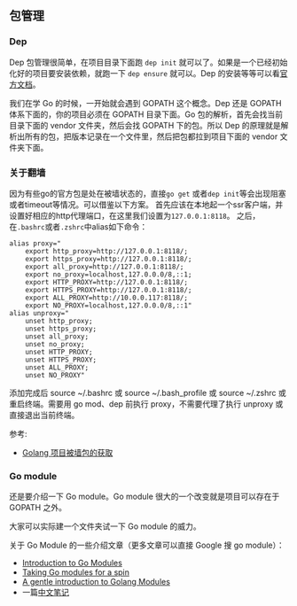 ## 包管理

### Dep

Dep 包管理很简单，在项目目录下面跑 `dep init` 就可以了。如果是一个已经初始化好的项目要安装依赖，就跑一下 `dep ensure` 就可以。Dep 的安装等等可以看[官方文档](https://golang.github.io/dep/docs/introduction.html)。

我们在学 Go 的时候，一开始就会遇到 GOPATH 这个概念。Dep 还是 GOPATH 体系下面的，你的项目必须在 GOPATH 目录下面。Go 包的解析，首先会找当前目录下面的 vendor 文件夹，然后会找 GOPATH 下的包。所以 Dep 的原理就是解析出所有的包，把版本记录在一个文件里，然后把包都拉到项目下面的 vendor 文件夹下面。

### 关于翻墙
因为有些go的官方包是处在被墙状态的，直接`go get` 或者`dep init`等会出现阻塞或者timeout等情况。可以借鉴以下方案。
首先应该在本地起一个ssr客户端，并设置好相应的http代理端口，在这里我们设置为`127.0.0.1:8118`。
之后，在`.bashrc`或者`.zshrc`中alias如下命令：

```shell
alias proxy="
    export http_proxy=http://127.0.0.1:8118/;
    export https_proxy=http://127.0.0.1:8118/;
    export all_proxy=http://127.0.0.1:8118/;
    export no_proxy=localhost,127.0.0.0/8,::1;
    export HTTP_PROXY=http://127.0.0.1:8118/;
    export HTTPS_PROXY=http://127.0.0.1:8118/;
    export ALL_PROXY=http://10.0.0.117:8118/;
    export NO_PROXY=localhost,127.0.0.0/8,::1"
alias unproxy="
    unset http_proxy;
    unset https_proxy;
    unset all_proxy;
    unset no_proxy;
    unset HTTP_PROXY;
    unset HTTPS_PROXY;
    unset ALL_PROXY;
    unset NO_PROXY"
```
添加完成后 source ~/.bashrc 或 source ~/.bash_profile 或 source ~/.zshrc 或 重启终端。需要用 go mod、dep 前执行 proxy，不需要代理了执行 unproxy 或直接退出当前终端。

参考:
+ [Golang 项目被墙包的获取](https://g2ex.github.io/2018/05/25/go-dep-tips/)

### Go module

还是要介绍一下 Go module。Go module 很大的一个改变就是项目可以存在于 GOPATH 之外。

大家可以实际建一个文件夹试一下 Go module 的威力。

关于 Go Module 的一些介绍文章（更多文章可以直接 Google 搜 go module）：

+ [Introduction to Go Modules](https://roberto.selbach.ca/intro-to-go-modules/)
+ [Taking Go modules for a spin](https://dave.cheney.net/2018/07/14/taking-go-modules-for-a-spin)
+ [A gentle introduction to Golang Modules](https://ukiahsmith.com/blog/a-gentle-introduction-to-golang-modules/)
+ 一篇[中文笔记](http://zxc0328.github.io/diary/2019/01/2019-01-22.html)
